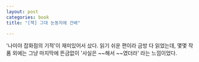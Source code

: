 ```yaml
---
layout: post
categories: book
title: "[책] 그대 눈동자에 건배"

---
```


'나미야 잡화점의 기적'이 재미있어서 샀다. 읽기 쉬운 편이라 금방 다 읽었는데, 몇몇 작품 외에는 그냥 마지막에 뜬금없이 '사실은 ~~해서 ~~였더라' 라는 느낌이었다.